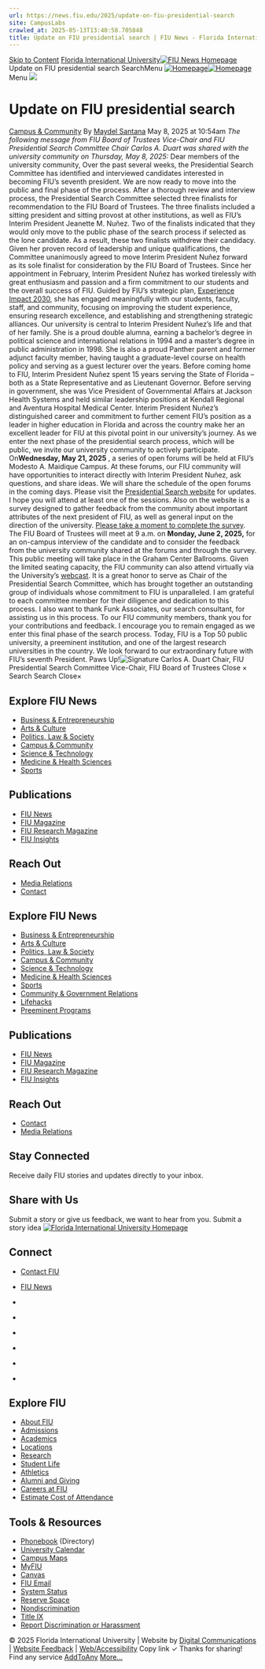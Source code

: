 ```yaml
---
url: https://news.fiu.edu/2025/update-on-fiu-presidential-search
site: CampusLabs
crawled_at: 2025-05-13T13:40:58.705848
title: Update on FIU presidential search | FIU News - Florida International University
---
```


[Skip to Content](https://news.fiu.edu/2025/update-on-fiu-presidential-search#main)
[Florida International University](https://www.fiu.edu/)[![FIU News Homepage](https://news.fiu.edu/_assets/images/fiu-news-logo.png)](https://news.fiu.edu/index)
Update on FIU presidential search
SearchMenu
[![Homepage](https://news.fiu.edu/_assets/images/fiu-news-logo.png)![Homepage](https://news.fiu.edu/_assets/images/fiu-news-logo-mobile.png)](https://news.fiu.edu/index)
Menu
![](https://res.cloudinary.com/digicomm/image/upload/t_full-banner-large/news-magazine/2025/_assets/seal-on-gold.jpg)
# Update on FIU presidential search
[Campus & Community](https://news.fiu.edu/campus-and-community/index)
By [Maydel Santana](https://news.fiu.edu/author/maydel-santana)
May 8, 2025 at 10:54am
[](https://www.addtoany.com/share#url=https%3A%2F%2Fnews.fiu.edu%2F2025%2Fupdate-on-fiu-presidential-search&title=Update%20on%20FIU%20presidential%20search%20%7C%20FIU%20News%20-%20Florida%20International%20University)
_The following message from FIU Board of Trustees Vice-Chair and FIU Presidential Search Committee Chair Carlos A. Duart was shared with the university community on Thursday, May 8, 2025:_
Dear members of the university community, Over the past several weeks, the Presidential Search Committee has identified and interviewed candidates interested in becoming FIU’s seventh president. We are now ready to move into the public and final phase of the process. After a thorough review and interview process, the Presidential Search Committee selected three finalists for recommendation to the FIU Board of Trustees. The three finalists included a sitting president and sitting provost at other institutions, as well as FIU’s Interim President Jeanette M. Nuñez. Two of the finalists indicated that they would only move to the public phase of the search process if selected as the lone candidate. As a result, these two finalists withdrew their candidacy. Given her proven record of leadership and unique qualifications, the Committee unanimously agreed to move Interim President Nuñez forward as its sole finalist for consideration by the FIU Board of Trustees. Since her appointment in February, Interim President Nuñez has worked tirelessly with great enthusiasm and passion and a firm commitment to our students and the overall success of FIU. Guided by FIU’s strategic plan, [Experience Impact 2030](https://provost.fiu.edu/strategicplan/), she has engaged meaningfully with our students, faculty, staff, and community, focusing on improving the student experience, ensuring research excellence, and establishing and strengthening strategic alliances. Our university is central to Interim President Nuñez’s life and that of her family. She is a proud double alumna, earning a bachelor’s degree in political science and international relations in 1994 and a master’s degree in public administration in 1998. She is also a proud Panther parent and former adjunct faculty member, having taught a graduate-level course on health policy and serving as a guest lecturer over the years. Before coming home to FIU, Interim President Nuñez spent 15 years serving the State of Florida – both as a State Representative and as Lieutenant Governor. Before serving in government, she was Vice President of Governmental Affairs at Jackson Health Systems and held similar leadership positions at Kendall Regional and Aventura Hospital Medical Center. Interim President Nuñez’s distinguished career and commitment to further cement FIU’s position as a leader in higher education in Florida and across the country make her an excellent leader for FIU at this pivotal point in our university’s journey. As we enter the next phase of the presidential search process, which will be public, we invite our university community to actively participate. On**Wednesday, May 21, 2025** , a series of open forums will be held at FIU’s Modesto A. Maidique Campus. At these forums, our FIU community will have opportunities to interact directly with Interim President Nuñez, ask questions, and share ideas. We will share the schedule of the open forums in the coming days. Please visit the [Presidential Search website](https://trustees.fiu.edu/presidential-search/) for updates. I hope you will attend at least one of the sessions. Also on the website is a survey designed to gather feedback from the community about important attributes of the next president of FIU, as well as general input on the direction of the university. [Please take a moment to complete the survey](https://webforms.fiu.edu/view.php?id=5253976). The FIU Board of Trustees will meet at 9 a.m. on **Monday, June 2, 2025,** for an on-campus interview of the candidate and to consider the feedback from the university community shared at the forums and through the survey. This public meeting will take place in the Graham Center Ballrooms. Given the limited seating capacity, the FIU community can also attend virtually via the University’s [webcast](https://webcast.fiu.edu/). It is a great honor to serve as Chair of the Presidential Search Committee, which has brought together an outstanding group of individuals whose commitment to FIU is unparalleled. I am grateful to each committee member for their diligence and dedication to this process. I also want to thank Funk Associates, our search consultant, for assisting us in this process. To our FIU community members, thank you for your contributions and feedback. I encourage you to remain engaged as we enter this final phase of the search process. Today, FIU is a Top 50 public university, a preeminent institution, and one of the largest research universities in the country. We look forward to our extraordinary future with FIU’s seventh President. Paws Up!![Signature](https://news.fiu.edu/2025/_assets/signature.jpg) Carlos A. Duart Chair, FIU Presidential Search Committee Vice-Chair, FIU Board of Trustees
Close ×
Search
Search
Close×
## Explore FIU News
  * [Business & Entrepreneurship](https://news.fiu.edu/business-and-entrepreneurship/index)
  * [Arts & Culture](https://news.fiu.edu/arts-and-culture/index)
  * [Politics, Law & Society ](https://news.fiu.edu/politics-law-and-society/index)
  * [Campus & Community](https://news.fiu.edu/campus-and-community/index)
  * [Science & Technology](https://news.fiu.edu/science-and-technology/index)
  * [Medicine & Health Sciences](https://news.fiu.edu/medicine-and-health-sciences/index)
  * [Sports](https://news.fiu.edu/sports/index)


## Publications
  * [FIU News](https://news.fiu.edu/index)
  * [FIU Magazine](https://news.fiu.edu/magazine/index)
  * [FIU Research Magazine](https://news.fiu.edu/research-magazine/index)
  * [FIU Insights](https://news.fiu.edu/insights/)


## Reach Out
  * [Media Relations](https://news.fiu.edu/about/media-relations)
  * [Contact](https://news.fiu.edu/about/contact)


## Explore FIU News
  * [Business & Entrepreneurship](https://news.fiu.edu/business-and-entrepreneurship/index)
  * [Arts & Culture](https://news.fiu.edu/arts-and-culture/index)
  * [Politics, Law & Society](https://news.fiu.edu/politics-law-and-society/index)
  * [Campus & Community](https://news.fiu.edu/campus-and-community/index)
  * [Science & Technology](https://news.fiu.edu/science-and-technology/index)
  * [Medicine & Health Sciences](https://news.fiu.edu/medicine-and-health-sciences/index)
  * [Sports](https://news.fiu.edu/sports/index)
  * [Community & Government Relations](https://news.fiu.edu/community-and-government-relations/index)
  * [Lifehacks](https://news.fiu.edu/lifehacks/index)
  * [Preeminent Programs](https://news.fiu.edu/preeminent-programs/index)


## Publications
  * [FIU News](https://news.fiu.edu/index)
  * [FIU Magazine](https://news.fiu.edu/magazine/index)
  * [FIU Research Magazine](https://news.fiu.edu/research-magazine/index)
  * [FIU Insights](https://news.fiu.edu/insights/index.html)


## Reach Out
  * [Contact](https://news.fiu.edu/about/contact)
  * [Media Relations](https://news.fiu.edu/about/media-relations)


## Stay Connected
Receive daily FIU stories and updates directly to your inbox.
## Share with Us
Submit a story or give us feedback, we want to hear from you.
Submit a story idea
[ ![Florida International University Homepage](https://digicdn.fiu.edu/core/_assets/images/footer-logo.svg) ](https://www.fiu.edu/)
## Connect
  * [Contact FIU](https://www.fiu.edu/about/contact-us/index.html)
  * [FIU News](https://news.fiu.edu/)


  * [](https://www.instagram.com/fiuinstagram/)
  * [](https://www.linkedin.com/school/florida-international-university/)
  * [](https://www.facebook.com/floridainternational)
  * [](https://twitter.com/fiu)
  * [](https://www.youtube.com/user/FloridaInternational)
  * [](https://flickr.com/photos/fiu)


## Explore FIU
  * [About FIU](https://www.fiu.edu/about/index.html)
  * [Admissions](https://www.fiu.edu/admissions/index.html)
  * [Academics](https://www.fiu.edu/academics/index.html)
  * [Locations](https://www.fiu.edu/locations/index.html)
  * [Research](https://www.fiu.edu/research/index.html)
  * [Student Life](https://www.fiu.edu/student-life/index.html)
  * [Athletics](https://www.fiu.edu/athletics/index.html)
  * [Alumni and Giving](https://www.fiu.edu/alumni-and-giving/index.html)
  * [Careers at FIU](https://hr.fiu.edu/careers/)
  * [Estimate Cost of Attendance](https://onestop.fiu.edu/finances/estimate-your-costs/)


## Tools & Resources
  * [Phonebook](https://phonebook.fiu.edu) (Directory)
  * [University Calendar](https://calendar.fiu.edu/)
  * [Campus Maps](https://campusmaps.fiu.edu/)
  * [MyFIU](https://my.fiu.edu/)
  * [Canvas](https://canvas.fiu.edu)
  * [FIU Email](http://mail.fiu.edu/)
  * [System Status](https://fiu.service-now.com/sp?id=services_status)
  * [Reserve Space](https://centralreservations.fiu.edu/)
  * [Nondiscrimination](https://ace.fiu.edu/civil-rights/harassment-and-discrimination/)
  * [Title IX](https://ace.fiu.edu/title-ix/)
  * [Report Discrimination or Harassment](https://report.fiu.edu/)


© 2025 Florida International University  | Website by [Digital Communications](https://stratcomm.fiu.edu/digital-print/websites/) | [Website Feedback](https://webforms.fiu.edu/view.php?id=370774) | [Web/Accessibility](https://accessibility.fiu.edu/)
Copy link
✓
Thanks for sharing!
Find any service
[AddToAny](https://www.addtoany.com "Share Buttons")
[More…](https://news.fiu.edu/2025/update-on-fiu-presidential-search#addtoany "Show all")
